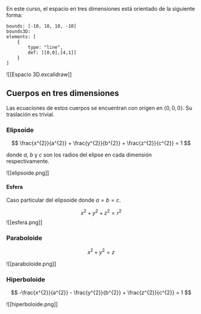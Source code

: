 En este curso, el espacio en tres dimensiones está orientado de la siguiente forma:

```graph
bounds: [-10, 10, 10, -10]
bounds3D: 
elements: [
	{
		type: "line",
		def: [[0,0],[4,1]]
	}
]
```

![[Espacio 3D.excalidraw]]

## Cuerpos en tres dimensiones

Las ecuaciones de estos cuerpos se encuentran con origen en $\left< 0, 0, 0 \right>$. Su traslación es trivial.

### Elipsoide

$$
\frac{x^{2}}{a^{2}} + \frac{y^{2}}{b^{2}} + \frac{z^{2}}{c^{2}} = 1
$$

donde $a$, $b$ y $c$ son los radios del elipse en cada dimensión respectivamente.

![[elipsoide.png]]
#### Esfera

Caso particular del elipsoide donde $a = b = c$.

$$
x^{2} + y^{2} + z^{2} = r^{2}
$$
![[esfera.png]]
### Paraboloide

$$
x^{2} + y^{2} = z
$$

![[paraboloide.png]]

### Hiperboloide

$$
-\frac{x^{2}}{a^{2}} - \frac{y^{2}}{b^{2}} + \frac{z^{2}}{c^{2}} = 1
$$

![[hiperboloide.png]]